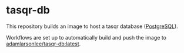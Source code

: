 # tasqr-db

This repository builds an image to host a tasqr database ([PostgreSQL](https://www.postgresql.org/)).

Workflows are set up to automatically build and push the image to [adamlarsonlee/tasqr-db:latest](https://hub.docker.com/repository/docker/adamlarsonlee/tasqr-db:latest).